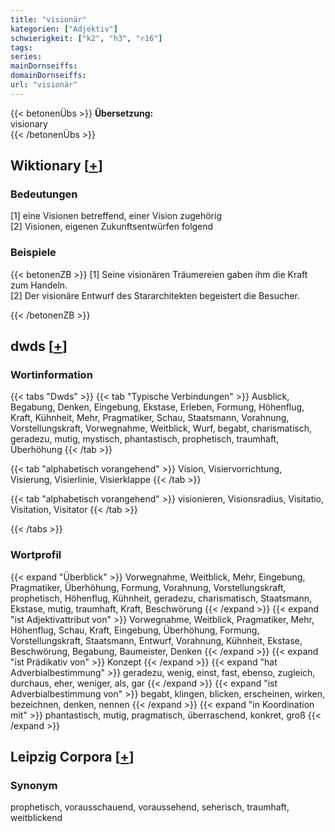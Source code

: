 ```yaml
---
title: "visionär"
kategorien: ["Adjektiv"]
schwierigkeit: ["k2", "h3", "r16"]
tags:
series:
mainDornseiffs:
domainDornseiffs:
url: "visionär"
---
```


{{< betonenÜbs >}}
**Übersetzung:**  
visionary  
{{< /betonenÜbs >}}

## Wiktionary [[+](https://de.wiktionary.org/wiki/visionär)]

### Bedeutungen
[1] eine Visionen betreffend, einer Vision zugehörig  
[2] Visionen, eigenen Zukunftsentwürfen folgend  

### Beispiele
{{< betonenZB >}}
[1] Seine visionären Träumereien gaben ihm die Kraft zum Handeln.  
[2] Der visionäre Entwurf des Stararchitekten begeistert die Besucher.  

{{< /betonenZB >}}


## dwds [[+](https://www.dwds.de/wb/visionär)]

### Wortinformation
{{< tabs "Dwds" >}}
{{< tab "Typische Verbindungen" >}}
Ausblick, Begabung, Denken, Eingebung, Ekstase, Erleben, Formung, Höhenflug, Kraft, Kühnheit, Mehr, Pragmatiker, Schau, Staatsmann, Vorahnung, Vorstellungskraft, Vorwegnahme, Weitblick, Wurf, begabt, charismatisch, geradezu, mutig, mystisch, phantastisch, prophetisch, traumhaft, Überhöhung
{{< /tab >}}

{{< tab "alphabetisch vorangehend" >}}
Vision, Visiervorrichtung, Visierung, Visierlinie, Visierklappe
{{< /tab >}}

{{< tab "alphabetisch vorangehend" >}}
visionieren, Visionsradius, Visitatio, Visitation, Visitator
{{< /tab >}}

{{< /tabs >}}

### Wortprofil
{{< expand "Überblick" >}} Vorwegnahme, Weitblick, Mehr, Eingebung, Pragmatiker, Überhöhung, Formung, Vorahnung, Vorstellungskraft, prophetisch, Höhenflug, Kühnheit, geradezu, charismatisch, Staatsmann, Ekstase, mutig, traumhaft, Kraft, Beschwörung {{< /expand >}}
{{< expand "ist Adjektivattribut von" >}} Vorwegnahme, Weitblick, Pragmatiker, Mehr, Höhenflug, Schau, Kraft, Eingebung, Überhöhung, Formung, Vorstellungskraft, Staatsmann, Entwurf, Vorahnung, Kühnheit, Ekstase, Beschwörung, Begabung, Baumeister, Denken {{< /expand >}}
{{< expand "ist Prädikativ von" >}} Konzept {{< /expand >}}
{{< expand "hat Adverbialbestimmung" >}} geradezu, wenig, einst, fast, ebenso, zugleich, durchaus, eher, weniger, als, gar {{< /expand >}}
{{< expand "ist Adverbialbestimmung von" >}} begabt, klingen, blicken, erscheinen, wirken, bezeichnen, denken, nennen {{< /expand >}}
{{< expand "in Koordination mit" >}} phantastisch, mutig, pragmatisch, überraschend, konkret, groß {{< /expand >}}

## Leipzig Corpora [[+](https://corpora.uni-leipzig.de/en/res?word=visionär&corpusId=deu_newscrawl-public_2018)]


### Synonym
prophetisch, vorausschauend, voraussehend, seherisch, traumhaft, weitblickend

